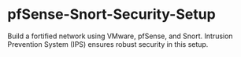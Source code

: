 # pfSense-Snort-Security-Setup
Build a fortified network using VMware, pfSense, and Snort. Intrusion Prevention System (IPS) ensures robust security in this setup.
